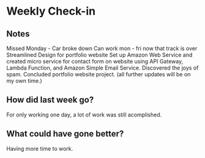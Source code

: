 # Weekly Check-in

## Notes

Missed Monday - Car broke down
Can work mon - fri now that track is over
Streamlined Design for portfolio website
Set up Amazon Web Service and created micro service for contact form on website using API Gateway, Lambda Function, and Amazon Simple Email Service.
Discovered the joys of spam.
Concluded portfolio website project. (all further updates will be on my own time.)

## How did last week go?

For only working one day, a lot of work was still acomplished.

## What could have gone better?

Having more time to work.